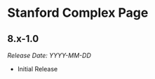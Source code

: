 # Stanford Complex Page

8.x-1.0
--------------------------------------------------------------------------------  
_Release Date: YYYY-MM-DD_

- Initial Release
